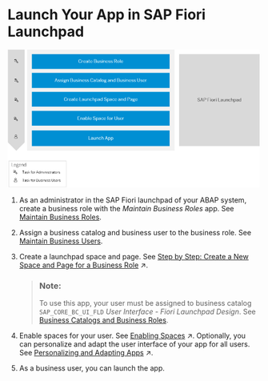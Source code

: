 <!-- loioea41912278ea4525adc3ddd4e4f7988a -->

# Launch Your App in SAP Fiori Launchpad

![](images/Custom_UI_Using_BAS_Step_4_d8b027c.png)

1.  As an administrator in the SAP Fiori launchpad of your ABAP system, create a business role with the *Maintain Business Roles* app. See [Maintain Business Roles](../50-administration-and-ops/maintain-business-roles-8980ad0.md).
2.  Assign a business catalog and business user to the business role. See [Maintain Business Users](../50-administration-and-ops/maintain-business-users-e40e710.md).
3.  Create a launchpad space and page. See [Step by Step: Create a New Space and Page for a Business Role](https://help.sap.com/viewer/10fd1742ea914256abedb34bf15bd069/Cloud/en-US/ab05d9e086554a08af88d6482deb1bcb.html "This is a step-by-step procedure to set up a new space with one or more pages for the users assigned to a specific business role.") :arrow_upper_right:.

    > ### Note:  
    > To use this app, your user must be assigned to business catalog `SAP_CORE_BC_UI_FLD` *User Interface - Fiori Launchpad Design*. See [Business Catalogs and Business Roles](../50-administration-and-ops/business-catalogs-and-business-roles-da32065.md).

4.  Enable spaces for your user. See [Enabling Spaces](https://help.sap.com/viewer/10fd1742ea914256abedb34bf15bd069/Cloud/en-US/64a5e1675ce7413791a654d2228a90be.html "There are two parameters and one user setting that influence if the launchpad uses spaces or the home page for displaying the apps.") :arrow_upper_right:. Optionally, you can personalize and adapt the user interface of your app for all users. See [Personalizing and Adapting Apps](https://help.sap.com/viewer/fd8f9fda63fa4c7a92bb1d4b4ac5582c/Cloud/en-US/e144c749695545eba5d5479a40357fa6.html "When running an app in the SAP Fiori launchpad, end users can personalize object pages and key users can adapt the user interface for all users of the app (for example, a team lead can add a field that&apos;s then available for all team members).") :arrow_upper_right:.
5.  As a business user, you can launch the app.


